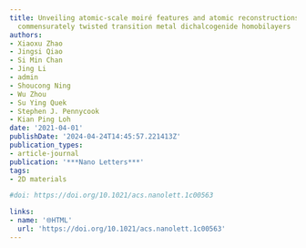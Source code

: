 ```yaml
---
title: Unveiling atomic-scale moiré features and atomic reconstructions in high-angle
  commensurately twisted transition metal dichalcogenide homobilayers
authors:
- Xiaoxu Zhao
- Jingsi Qiao
- Si Min Chan
- Jing Li
- admin
- Shoucong Ning
- Wu Zhou
- Su Ying Quek
- Stephen J. Pennycook
- Kian Ping Loh
date: '2021-04-01'
publishDate: '2024-04-24T14:45:57.221413Z'
publication_types:
- article-journal
publication: '***Nano Letters***'
tags:
- 2D materials

#doi: https://doi.org/10.1021/acs.nanolett.1c00563

links:
- name: '🌐HTML'
  url: 'https://doi.org/10.1021/acs.nanolett.1c00563'
---
```

